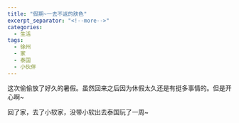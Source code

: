 ```yaml
---
title: "假期~一去不返的肤色"
excerpt_separator: "<!--more-->"
categories:
  - 生活
tags:
  - 徐州
  - 家
  - 泰国
  - 小伙伴
---
```


这次偷偷放了好久的暑假。虽然回来之后因为休假太久还是有挺多事情的。但是开心啊~


回了家，去了小软家，没带小软出去泰国玩了一周~
